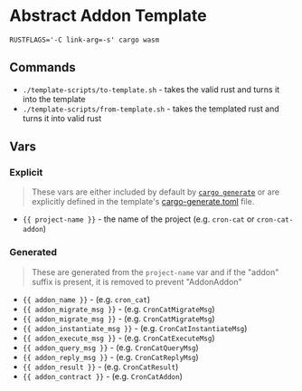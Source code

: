 # Abstract Addon Template

`RUSTFLAGS='-C link-arg=-s' cargo wasm`
## Commands
- `./template-scripts/to-template.sh` - takes the valid rust and turns it into the template
- `./template-scripts/from-template.sh` - takes the templated rust and turns it into valid rust

## Vars
### Explicit
> These vars are either included by default by [`cargo generate`](https://cargo-generate.github.io/cargo-generate/templates/builtin_placeholders.html) or are explicitly defined in the template's [cargo-generate.toml](cargo-generate.toml) file.
- `{{ project-name }}` - the name of the project (e.g. `cron-cat` or `cron-cat-addon`)

### Generated
> These are generated from the `project-name` var and if the "addon" suffix is present, it is removed to prevent "AddonAddon"
- `{{ addon_name }}` - (e.g. `cron_cat`)
- `{{ addon_migrate_msg }}` - (e.g. `CronCatMigrateMsg`)
- `{{ addon_migrate_msg }}` - (e.g. `CronCatMigrateMsg`)
- `{{ addon_instantiate_msg }}` - (e.g. `CronCatInstantiateMsg`)
- `{{ addon_execute_msg }}` - (e.g. `CronCatExecuteMsg`)
- `{{ addon_query_msg }}` - (e.g. `CronCatQueryMsg`)
- `{{ addon_reply_msg }}` - (e.g. `CronCatReplyMsg`)
- `{{ addon_result }}` - (e.g. `CronCatResult`)
- `{{ addon_contract }}` - (e.g. `CronCatAddon`)


